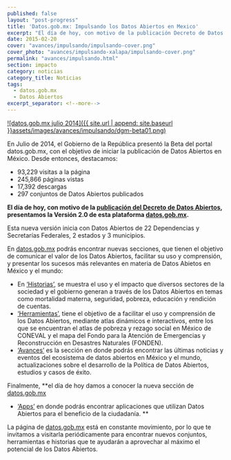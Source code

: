 ```yaml
---
published: false
layout: "post-progress"
title: 'Datos.gob.mx: Impulsando los Datos Abiertos en Mexico'
excerpt: "El día de hoy, con motivo de la publicación Decreto de Datos Abiertos, el Gobierno de la República presenta la Versión 2.0 de la plataforma datos.gob.mx. Esta nueva versión inicia con Datos Abiertos de 29 instituciones, incluyendo dependencias y entidades de la Administración Pública Federal (APF), estados y municipios."
date: 2015-02-20
cover: "avances/impulsando/impulsando-cover.png"
cover_photo: "avances/impulsando-xalapa/impulsando-cover.png"
permalink: "avances/impulsando.html"
section: impacto
category: noticias
category_title: Noticias
tags: 
  - datos.gob.mx
  - Datos Abiertos
excerpt_separator: <!--more-->
---
```


[![datos.gob.mx julio 2014]({{ site.url | append: site.baseurl }}assets/images/avances/impulsando/dgm-beta01.png)](http://datos.ensambledev.com/new/)

En Julio de 2014, el Gobierno de la República presentó la Beta del portal datos.gob.mx, con el objetivo de iniciar la publicación de Datos Abiertos en México. Desde entonces, destacamos: 

<!--more-->

+ 93,229 visitas a la página
+ 245,866 páginas vistas
+ 17,392 descargas 
+ 297 conjuntos de Datos Abiertos publicados

**El día de hoy, con motivo de la [publicación del Decreto de Datos Abiertos](http://www.dof.gob.mx/nota_detalle.php?codigo=5382838&fecha=20/02/2015), presentamos la Versión 2.0 de esta plataforma [datos.gob.mx](http://datos.gob.mx).**

Esta nueva versión inicia con Datos Abiertos de 22 Dependencias y Secretarías Federales, 2 estados y 3 municipios.

En [datos.gob.mx](http://datos.gob.mx) podrás encontrar nuevas secciones, que tienen el objetivo de comunicar el valor de los Datos Abiertos, facilitar su uso y comprensión, y presentar los sucesos más relevantes en materia de Datos Abietos en México y el mundo:

+ En [‘Historias’](http://datos.gob.mx/historias/), se muestra el uso y el impacto que diversos sectores de la sociedad y el gobierno generan a través de los Datos Abiertos en temas como mortalidad materna, seguridad, pobreza, educación y rendición de cuentas. 
+ [‘Herramientas’](http://datos.gob.mx/herramientas/), tiene el objetivo de a facilitar el uso y comprensión de los Datos Abiertos, mediante atlas dinámicos e interactivos, entre los que se encuentran el atlas de pobreza y rezago social en México de CONEVAL y el mapa del Fondo para la Atención de Emergencias y Reconstrucción en Desastres Naturales (FONDEN). 
+ [‘Avances’](http://datos.gob.mx/avances/) es la sección en donde podrás encontrar las últimas noticias y eventos del ecosistema de datos abiertos en México y el mundo, actualizaciones sobre el desarrollo de la Política de Datos Abiertos, estudios y casos de éxito.

Finalmente, **el día de hoy damos a conocer la nueva sección de [datos.gob.mx](http://datos.gob.mx)

+ [‘Apps’](http://datos.gob.mx/apps/) en donde podrás encontrar aplicaciones que utilizan Datos Abiertos para el beneficio de la ciudadanía. **

La página de [datos.gob.mx](http://datos.gob.mx) está en constante movimiento, por lo que te invitamos a visitarla periódicamente para encontrar nuevos conjuntos, herramientas e historias que te ayudarán a aprovechar al máximo el potencial de los Datos Abiertos. 